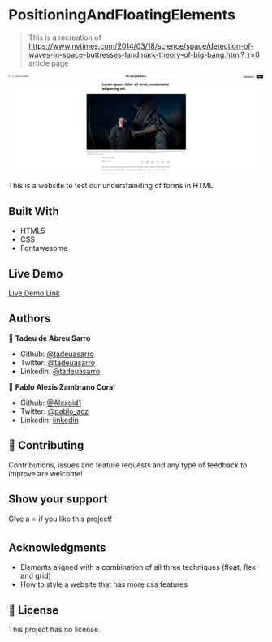 # PositioningAndFloatingElements

> This is a recreation of https://www.nytimes.com/2014/03/18/science/space/detection-of-waves-in-space-buttresses-landmark-theory-of-big-bang.html?_r=0 article page

![screenshot](./img/screen.png)

This is a website to test our understainding of forms in HTML

## Built With

- HTML5 
- CSS
- Fontawesome

## Live Demo

[Live Demo Link](https://rawcdn.githack.com/tadeuasarro/PositioningAndFloatingElements/bdcf182f7771ffe6c8f2d42a81b9efa465260aeb/index.html)


## Authors

👤 **Tadeu de Abreu Sarro**

- Github: [@tadeuasarro](https://github.com/tadeuasarro)
- Twitter: [@tadeuasarro](https://twitter.com/tadeuasarro)
- Linkedin: [@tadeuasarro](https://www.linkedin.com/in/tadeu-sarro-71481013a/)

👤 **Pablo Alexis Zambrano Coral**

- Github: [@Alexoid1](https://github.com/Alexoid1)
- Twitter: [@pablo_acz](https://twitter.com/pablo_acz)
- Linkedin: [linkedin](https://www.linkedin.com/in/pablo-alexis-zambrano-coral-7a614a189/)

## 🤝 Contributing

Contributions, issues and feature requests and any type of feedback to improve are welcome!

## Show your support

Give a ⭐️ if you like this project!

## Acknowledgments

- Elements aligned with a combination of all three techniques (float, flex and grid)
- How to style a website that has more css features


## 📝 License

This project has no license.
